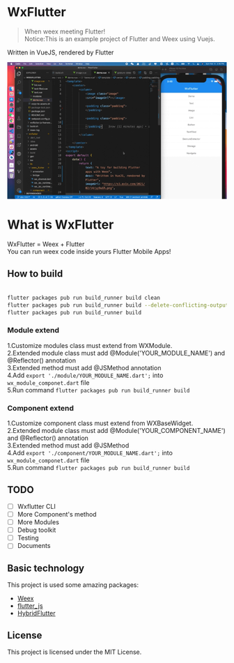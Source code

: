 # WxFlutter
> When weex meeting Flutter!  
> Notice:This is an example project of Flutter and Weex using Vuejs.

Written in VueJS, rendered by Flutter

![](./docs/images/demo.gif)

# What is WxFlutter
WxFlutter = Weex + Flutter  
You can run weex code inside yours Flutter Mobile Apps!


## How to build

```bash

flutter packages pub run build_runner build clean
flutter packages pub run build_runner build --delete-conflicting-outputs
flutter packages pub run build_runner build
```

### Module extend

1.Customize modules class must extend from WXModule.  
2.Extended module class must add @Module('YOUR_MODULE_NAME') and @Reflector() annotation  
3.Extended method must add @JSMethod annotation  
4.Add `export './module/YOUR_MODULE_NAME.dart';` into `wx_module_componet.dart` file  
5.Run command `flutter packages pub run build_runner build`  

### Component extend

1.Customize component class must extend from WXBaseWidget.  
2.Extended module class must add @Module('YOUR_COMPONENT_NAME') and @Reflector() annotation  
3.Extended method must add @JSMethod  
4.Add `export './component/YOUR_MODULE_NAME.dart';` into `wx_module_componet.dart` file  
5.Run command `flutter packages pub run build_runner build`  


## TODO 

- [ ] Wxflutter CLI
- [ ] More Component's method
- [ ] More Modules
- [ ] Debug toolkit
- [ ] Testing
- [ ] Documents

## Basic technology

This project is used some amazing packages:

- [Weex](https://github.com/apache/incubator-weex)
- [flutter_js](https://github.com/abner/flutter_js)
- [HybridFlutter](https://github.com/githubliruiyuan/HybridFlutter)


## License

This project is licensed under the MIT License.

